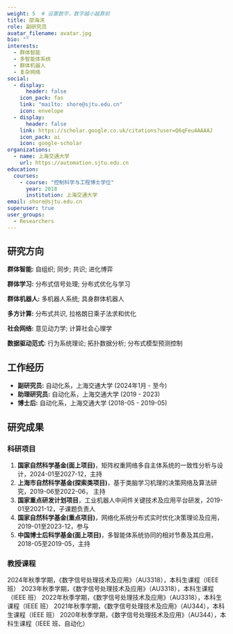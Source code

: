 ```yaml
---
weight: 5  # 设置数字，数字越小越靠前
title: 邵海滨
role: 副研究员
avatar_filename: avatar.jpg
bio: ""
interests:
  - 群体智能
  - 多智能体系统
  - 群体机器人
  - 复杂网络
social:
  - display:
      header: false
    icon_pack: fas
    link: "mailto: shore@sjtu.edu.cn"
    icon: envelope
  - display:
      header: false
    link: https://scholar.google.co.uk/citations?user=Q6qFeu4AAAAJ
    icon_pack: ai
    icon: google-scholar
organizations:
  - name: 上海交通大学
    url: https://automation.sjtu.edu.cn
education:
  courses:
    - course: "控制科学与工程博士学位"
      year: 2018
      institution: 上海交通大学
email: shore@sjtu.edu.cn
superuser: true
user_groups:
  - Researchers
---
```




## 研究方向

**群体智能:** 自组织; 同步; 共识; 进化博弈

**群体学习:** 分布式信号处理; 分布式优化与学习

**群体机器人:** 多机器人系统; 具身群体机器人

**多方计算:** 分布式共识, 拉格朗日乘子法求和优化

**社会网络:** 意见动力学; 计算社会心理学

**数据驱动范式:** 行为系统理论; 拓扑数据分析; 分布式模型预测控制


## 工作经历

* **副研究员:** 自动化系，上海交通大学 (2024年1月 - 至今)
* **助理研究员:** 自动化系，上海交通大学 (2019 - 2023)
* **博士后:** 自动化系，上海交通大学 (2018-05 - 2019-05)


## 研究成果

### 科研项目

1. **国家自然科学基金(面上项目)**，矩阵权重网络多自主体系统的一致性分析与设计，2024-01至2027-12，主持
2. **上海市自然科学基金(探索类项目)**，基于类脑学习机理的决策网络及算法研究，2019-06至2022-06， 主持
3. **国家重点研发计划项目**，工业机器人中间件关键技术及应用平台研发，2019-01至2021-12，子课题负责人
4. **国家自然科学基金(重点项目)**，网络化系统分布式实时优化决策理论及应用，2019-01至2023-12，参与
5. **中国博士后科学基金(面上项目)**，多智能体系统协同的相对节奏及其应用，2018-05至2019-05，主持


### 教授课程

2024年秋季学期，《数字信号处理技术及应用》（AU3318），本科生课程（IEEE 班）
2023年秋季学期，《数字信号处理技术及应用》（AU3318），本科生课程（IEEE 班）
2022年秋季学期，《数字信号处理技术及应用》（AU3318），本科生课程（IEEE 班）
2021年秋季学期，《数字信号处理技术及应用》（AU344），本科生课程（IEEE 班）
2020年秋季学期，《数字信号处理技术及应用》（AU344），本科生课程（IEEE 班、自动化）

